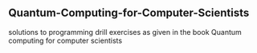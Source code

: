 ## Quantum-Computing-for-Computer-Scientists
 solutions to programming drill exercises as given in the book Quantum computing for computer scientists

